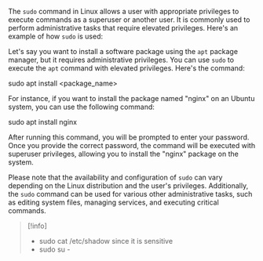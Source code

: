 The `sudo` command in Linux allows a user with appropriate privileges to execute commands as a superuser or another user. It is commonly used to perform administrative tasks that require elevated privileges. Here's an example of how `sudo` is used:

Let's say you want to install a software package using the `apt` package manager, but it requires administrative privileges. You can use `sudo` to execute the `apt` command with elevated privileges. Here's the command:

sudo apt install <package_name> 

For instance, if you want to install the package named "nginx" on an Ubuntu system, you can use the following command:

sudo apt install nginx 

After running this command, you will be prompted to enter your password. Once you provide the correct password, the command will be executed with superuser privileges, allowing you to install the "nginx" package on the system.

Please note that the availability and configuration of `sudo` can vary depending on the Linux distribution and the user's privileges. Additionally, the `sudo` command can be used for various other administrative tasks, such as editing system files, managing services, and executing critical commands.

>[!info]
>- sudo cat /etc/shadow 
>since it is sensitive
>- sudo su -

